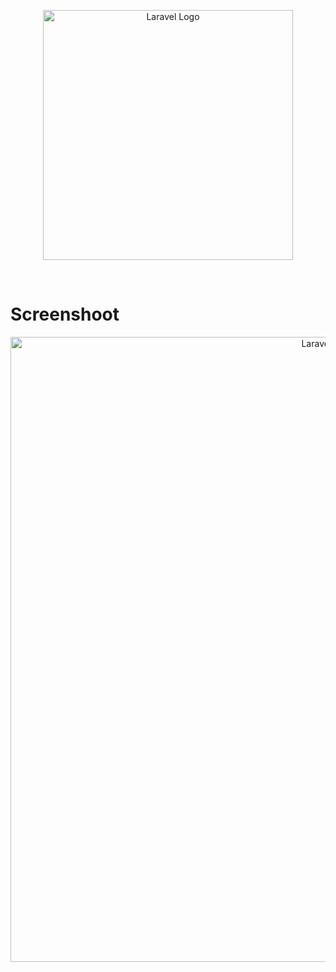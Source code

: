 <p align="center"><a href="https://laravel.com" target="_blank"><img src="https://github.com/user-attachments/assets/5bea1787-de3a-4597-9be2-564ca8150a6f" width="400" alt="Laravel Logo"></a></p>
<br>

# Screenshoot
<p align="center"><img src="https://github.com/user-attachments/assets/54db2651-36c6-4ce5-98ba-c7c8a18ab1f7" width="1000" alt="Laravel Logo"></p>
<br>

